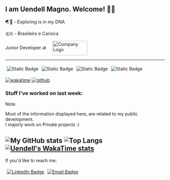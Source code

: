 <!--
**uendellmagno/uendellmagno** is a ✨ _special_ ✨ repository because its `README.md` (this file) appears on your GitHub profile.

Here are some ideas to get you started:

- 🔭 I’m currently working on ...
- 🌱 I’m currently learning ...
- 👯 I’m looking to collaborate on ...
- 🤔 I’m looking for help with ...
- 💬 Ask me about ...
- 📫 How to reach me: ...
- 😄 Pronouns: ...
- ⚡ Fun fact: ...
-->

## I am Uendell Magno. Welcome! 👋🏻

🌏🧭 - Exploring is in my DNA

🇧🇷 - Brasileiro e Carioca

Junior Developer at &nbsp; &nbsp;
<span style="width: 50px">
  <a href="https://www.sellersflow.com/" target="_blank" rel="noopener noreferrer">
    <img src="https://static.wixstatic.com/media/ad8b65_68f5925ba0b8434fa683e7b4ed9f7bc0~mv2.png/v1/fill/w_111,h_46,al_c,q_85,usm_0.66_1.00_0.01,enc_auto/Copy%20of%20logosellersflow_horizontal-v3.png" alt="Company Logo" style="width: 110px; height: 46px; vertical-align: middle;" />
  </a>
</span>

---

<div style="display: flex; flex-direction: row;">
  <span style="margin: 5px;">
    <img alt="Static Badge" src="https://img.shields.io/badge/Coding_in-Python-blue?logo=python&logoColor=white">
  </span>
  <span style="margin: 5px;">
    <img alt="Static Badge" src="https://img.shields.io/badge/Postgre-SQL-orange?logo=postgresql&logoColor=white&labelColor=blue">
  </span>
  <span style="margin: 5px;">
    <img alt="Static Badge" src="https://img.shields.io/badge/Full--Stack%20Student-purple?logo=visualstudiocode&labelColor=grey">
  </span>
  <span style="margin: 5px;">
    <img alt="Static Badge" src="https://img.shields.io/badge/Data_Analysis-red?logo=pandas&labelColor=grey">
  </span>
</div> 


[![wakatime](https://wakatime.com/badge/user/03f1ba94-621f-44ca-b87f-625df0982a44.svg)](https://wakatime.com/@03f1ba94-621f-44ca-b87f-625df0982a44)
[![github](https://img.shields.io/github/followers/uendellmagno?logo=github&style=plastic)](https://github.com/uendellmagno?tab=followers) 

### Stuff I've worked on last week:
>[!NOTE]
>Most of the information displayed here, are related to my public development.  
>I majorly work on Private projects :)

![My GitHub stats](https://github-readme-stats.vercel.app/api?username=uendellmagno&show_icons=true&hide=contribs,issues&theme=dark)
![Top Langs](https://github-readme-stats.vercel.app/api/top-langs/?username=uendellmagno&layout=compact)
[![Uendell's WakaTime stats](https://github-readme-stats.vercel.app/api/wakatime?username=uendellmagno)](https://github.com/anuraghazra/github-readme-stats)
---

If you'd like to reach me:

<div style="display: flex; flex-direction: row;">
  <span style="margin: 5px;">
    <a href="https://www.linkedin.com/in/uendellmagno"><img alt="LinkedIn Badge" src="https://img.shields.io/badge/LinkedIn-blue?style=for-the-badge&logo=linkedin" target="_blank" rel="noopener noreferrer"></a>
  </span>
  <span style="margin: 5px;">
    <a href="mailto:uendellmagno@gmail.com"><img alt="Email Badge" src="https://img.shields.io/badge/E--mail_Me-red?style=for-the-badge&logo=gmail&logoColor=white" target="_blank" rel="noopener noreferrer"></a>
  </span>
</div>
